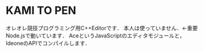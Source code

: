 # KAMI TO PEN
オレオレ競技プログラミング用C++Editorです．
本人は使っていません．←重要
Node.jsで動いています．
AceというJavaScriptのエディタモジュールと，IdeoneのAPIでコンパイルします．
